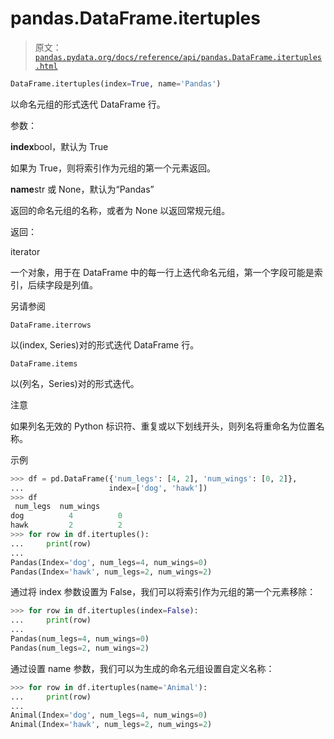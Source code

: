 # pandas.DataFrame.itertuples

> 原文：[`pandas.pydata.org/docs/reference/api/pandas.DataFrame.itertuples.html`](https://pandas.pydata.org/docs/reference/api/pandas.DataFrame.itertuples.html)

```py
DataFrame.itertuples(index=True, name='Pandas')
```

以命名元组的形式迭代 DataFrame 行。

参数：

**index**bool，默认为 True

如果为 True，则将索引作为元组的第一个元素返回。

**name**str 或 None，默认为“Pandas”

返回的命名元组的名称，或者为 None 以返回常规元组。

返回：

iterator

一个对象，用于在 DataFrame 中的每一行上迭代命名元组，第一个字段可能是索引，后续字段是列值。

另请参阅

`DataFrame.iterrows`

以(index, Series)对的形式迭代 DataFrame 行。

`DataFrame.items`

以(列名，Series)对的形式迭代。

注意

如果列名无效的 Python 标识符、重复或以下划线开头，则列名将重命名为位置名称。

示例

```py
>>> df = pd.DataFrame({'num_legs': [4, 2], 'num_wings': [0, 2]},
...                   index=['dog', 'hawk'])
>>> df
 num_legs  num_wings
dog          4          0
hawk         2          2
>>> for row in df.itertuples():
...     print(row)
...
Pandas(Index='dog', num_legs=4, num_wings=0)
Pandas(Index='hawk', num_legs=2, num_wings=2) 
```

通过将 index 参数设置为 False，我们可以将索引作为元组的第一个元素移除：

```py
>>> for row in df.itertuples(index=False):
...     print(row)
...
Pandas(num_legs=4, num_wings=0)
Pandas(num_legs=2, num_wings=2) 
```

通过设置 name 参数，我们可以为生成的命名元组设置自定义名称：

```py
>>> for row in df.itertuples(name='Animal'):
...     print(row)
...
Animal(Index='dog', num_legs=4, num_wings=0)
Animal(Index='hawk', num_legs=2, num_wings=2) 
```
